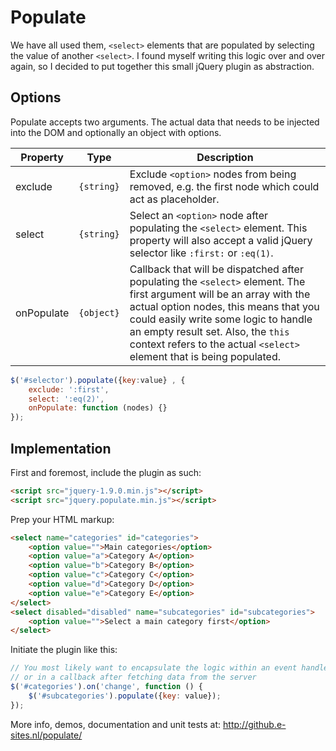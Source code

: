 Populate
=====

We have all used them, `<select>` elements that are populated by selecting the value of another `<select>`.
I found myself writing this logic over and over again, so I decided to put together this small jQuery plugin as abstraction.

## Options
Populate accepts two arguments. The actual data that needs to be injected into the DOM and optionally an object with options.</p>
<table class="table">
	<thead>
		<tr>
			<th>Property</th>
			<th>Type</th>
			<th>Description</th>
		</tr>
	</thead>
	<tbody>
		<tr>
			<td>exclude</td>
			<td><code>{string}</code></td>
			<td>Exclude <code>&lt;option&gt;</code> nodes from being removed, e.g. the first node which could act as placeholder.</td>
		</tr>
		<tr>
			<td>select</td>
			<td><code>{string}</code></td>
			<td>Select an <code>&lt;option&gt;</code> node after populating the <code>&lt;select&gt;</code> element. This property will also accept a valid jQuery selector like <code>:first:</code> or <code>:eq(1)</code>.</td>
		</tr>
		<tr>
			<td>onPopulate</td>
			<td><code>{object}</code></td>
			<td>Callback that will be dispatched after populating the <code>&lt;select&gt;</code> element. The first argument will be an array with the actual option nodes, this means that you could easily write some logic to handle an empty result set. Also, the <code>this</code> context refers to the actual <code>&lt;select&gt;</code> element that is being populated.</td>
		</tr>
	</tbody>
</table>

```js
$('#selector').populate({key:value} , {
    exclude: ':first',
    select: ':eq(2)',
    onPopulate: function (nodes) {}
});
```

## Implementation
First and foremost, include the plugin as such:

```html
<script src="jquery-1.9.0.min.js"></script>
<script src="jquery.populate.min.js"></script>
```

Prep your HTML markup:

```html
<select name="categories" id="categories">
	<option value="">Main categories</option>
	<option value="a">Category A</option>
	<option value="b">Category B</option>
	<option value="c">Category C</option>
	<option value="d">Category D</option>
	<option value="e">Category E</option>
</select>
<select disabled="disabled" name="subcategories" id="subcategories">
	<option value="">Select a main category first</option>
</select>
```

Initiate the plugin like this:
```js
// You most likely want to encapsulate the logic within an event handler
// or in a callback after fetching data from the server
$('#categories').on('change', function () {
    $('#subcategories').populate({key: value});
});
```

More info, demos, documentation and unit tests at: http://github.e-sites.nl/populate/
